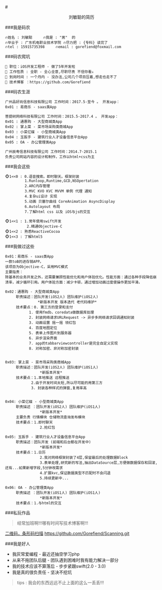 #<Center>刘敏聪的简历</Center>

###我是码农
```
🔥姓名 : 刘敏聪     🔥我是 : "男"  的
🔥毕业于 : 广东机电职业技术学院 🔥尽力把 : {专科} 读完了
🔥tel : 15915735398     🔥email : gorefiend@foxmail.com
```

###码农爬坑
```
👑 职位：iOS开发工程师 - 做了5年开发啦
👑 工作性质 : 全职 - 全心全意,尽职尽责 不信你看↓
👑 到岗时间 : 一个月内 - 没办法,公司几个项目压着,想走也走不了
👑 技术博客 ：https://github.com/Gorefiend

```

###码农生涯
```
广州品好尚信息科技有限公司 工作时间：2017.5-至今 。 开发app：
0x01 : 易商乐 - saas类App

菩提树网络科技有限公司 工作时间：2015.5-2017.4 。 开发app：
0x01 : 通惠购 - 大型商城类App
0x02 : 掌上菜 - 菜市场采购类商城App
0x03 : 小菜亿碟 - 小型商城类App
0x04 : 玉扳手 - 建筑行业人才设备信息平台App
0x05 : OA - 办公管理类App

广州辰粤信息科技有限公司 工作时间：2014.7-2015.1
负责公司网站内容的设计和制作，工作以html+css为主
```
###我会这些
```
🐵1<<0 : 0.语音搜索。即时聊天。框架封装
     	 1.Runloop,Runtime,GCD,NSOpertation
     	 2.ARC内存管理
     	 3.MVC KVO KVC MVVM 单例 代理 通知 
     	 4.复杂ui设计 实现
     	 5.动画 贝塞尔曲线 CoreAnimation AsyncDisplay
     	 6.Autolayout 布局 
     	 7.了解html css 以及 iOS与js的交互
     	 
🐵1<<1 : 1.常年使用swift开发
     	  2.精通Objective-C
🐵1<<2 : 熟悉ReactiveCocoa 
🐵1<<3 : 了解html5
```


###我做过这些
```
0x01：易商乐 - saas类App
一款toB的进存销APP。
该项目为Objective-C，采用MVC模式
主要指责：
除基本的业务开发之外，还需要兼顾性能优化和用户体验优化。性能方面：通过各种手段降低崩溃率，减少循环引用。用户体验方面：减少卡顿，通过增加动画过度使操作更加平滑。

0x02：通惠购 - 大型商城类App
     职责描述：团队开发(iOS2人) 团队维护(iOS2人)
               *新版本开发 版本迭代 老代码维护*
     技术要点：0. 第三方的登录和支付
           1. 使用fmdb，coredata做数据库处理
           2. 封装网络请求URLRequest -> 异步多网络请求回调通知封装
           3. 动画设置 摇一摇 领红包
           4. 百度地图定位
           5. 表单上传图片到服务器
           6. 异步渲染界面
           7. app的tabbarviewcontroller是完全自定义实现
           8. 对称加密、非对称加密封装 
           
           
0x03: 掌上菜 - 菜市场采购类商城App
     职责描述：团队开发(iOS2人) 团队维护(iOS1人)
     			*新版本开发*
     技术要点：1.本地推送 远程推送
           	2.由于开发时间太短,所以尽可能的用第三方
          	3. 封装各种样式的弹窗,复用率高
           

0x04: 小菜亿碟 - 小型商城类App
     职责描述 ：团队开发(iOS2人) 团队维护(iOS1人)
     			*新版本开发*
     主要负责 行情模块 仓储物流查询发布模块
     技术要点：1.即时聊天
     		 	2.抢红包 		 		

0x05: 玉扳手 - 建筑行业人才设备信息平台App
     职责描述：团队开发 (前端和后台都在开发中)
     			*新版本开发*
     技术要点：1.日历
     			2.我对网络框架封装了4层,保留最后的处理数据Block
     			3.表单处理,研究新的写法,抽出DataSource层,方便做数据保存和回滚, 还有...如果新增字段,5分钟改需求
     			4.扩展kvc,保证数据类型不匹配时不会闪退
     			5.持续更新中...
         
0x06: OA - 办公管理类App
     职责描述 ：团队开发(iOS1人) 团队维护(iOS1人)
     			*新版本开发*
     技术要点：1.与html的交互
```

###私玩作品 

> 经常加班啊!!!哪有时间写技术博客啊!!! 

[二维码，条形码扫描](https://github.com/Gorefiend/Scanning.git) https://github.com/Gorefiend/Scanning.git

###我是好人
* 我灰常爱编程 - 最近还抽空学习php
* 从来不拖团队后腿 - 团队遇到困难时我有能力解决一部分
* 我的技术应该不算落后 - 步步紧跟swift(2.0 - 3.0) 
* 我是真的很负责任 - 坚决不挖坑


> tips : 我会的东西远远不止上面的这么一丢丢!!!

